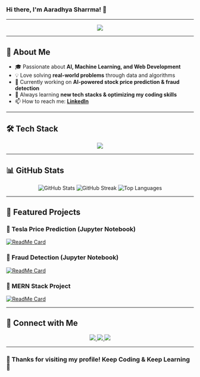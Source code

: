 ### Hi there, I'm Aaradhya Sharrma! 👋

---

<p align="center">
  <img src="https://readme-typing-svg.herokuapp.com?font=Fira+Code&pause=1000&color=F7F7F7&width=435&lines=Data+Scientist+%7C+Full-Stack+Developer;AI+%26+Machine+Learning+Enthusiast;Building+Cool+Projects!"/>
</p>

---

## 🚀 About Me

- 🎓 Passionate about **AI, Machine Learning, and Web Development**
- 💡 Love solving **real-world problems** through data and algorithms
- 🔭 Currently working on **AI-powered stock price prediction & fraud detection**
- 🌱 Always learning **new tech stacks & optimizing my coding skills**
- 📫 How to reach me: **[LinkedIn](https://www.linkedin.com/in/your-profile)**

---

## 🛠️ Tech Stack

<p align="center">
  <img src="https://skillicons.dev/icons?i=python,java,javascript,html,css,nodejs,react,mongodb,mysql,postgres,git,github,linux" />
</p>

---

## 📊 GitHub Stats

<p align="center">
  <img src="https://github-readme-stats.vercel.app/api?username=aradhyyySharrma8204&show_icons=true&theme=tokyonight" alt="GitHub Stats" />
  <img src="https://github-readme-streak-stats.herokuapp.com/?user=aradhyyySharrma8204&theme=tokyonight" alt="GitHub Streak" />
  <img src="https://github-readme-stats.vercel.app/api/top-langs/?username=aradhyyySharrma8204&layout=compact&theme=tokyonight" alt="Top Languages" />
</p>

---

## 🚀 Featured Projects

### 📌 Tesla Price Prediction (Jupyter Notebook)
[![ReadMe Card](https://github-readme-stats.vercel.app/api/pin/?username=aradhyyySharrma8204&repo=Tesla_Price_Prediction&theme=tokyonight)](https://github.com/aradhyyySharrma8204/Tesla_Price_Prediction)

### 📌 Fraud Detection (Jupyter Notebook)
[![ReadMe Card](https://github-readme-stats.vercel.app/api/pin/?username=aradhyyySharrma8204&repo=Fraud_Detection&theme=tokyonight)](https://github.com/aradhyyySharrma8204/Fraud_Detection)

### 📌 MERN Stack Project
[![ReadMe Card](https://github-readme-stats.vercel.app/api/pin/?username=aradhyyySharrma8204&repo=my-mern23&theme=tokyonight)](https://github.com/aradhyyySharrma8204/my-mern23)

---

## 🔗 Connect with Me

<p align="center">
  <a href="https://www.linkedin.com/in/your-profile">
    <img src="https://img.shields.io/badge/LinkedIn-0A66C2?style=for-the-badge&logo=linkedin&logoColor=white" />
  </a>
  <a href="https://twitter.com/your-profile">
    <img src="https://img.shields.io/badge/Twitter-1DA1F2?style=for-the-badge&logo=twitter&logoColor=white" />
  </a>
  <a href="https://your-portfolio-link.com">
    <img src="https://img.shields.io/badge/Portfolio-000000?style=for-the-badge&logo=About.me&logoColor=white" />
  </a>
</p>

---

### 🎉 Thanks for visiting my profile! Keep Coding & Keep Learning 🚀
